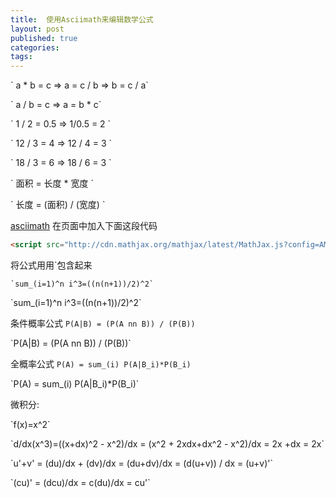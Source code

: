 ```yaml
---
title:  使用Asciimath来编辑数学公式
layout: post
published: true
categories: 
tags: 
---
```



\` a * b = c   => a = c / b => b = c / a\`


\` a / b = c  => a = b * c\`

\` 1 / 2 = 0.5 =>  1/0.5 = 2 \`

\` 12 / 3 = 4 => 12 / 4 = 3 \`

\` 18 / 3 = 6 => 18 / 6 = 3 \`

\` 面积 = 长度 *  宽度 \`

\` 长度 = (面积) / (宽度) \`





[asciimath](http://asciimath.org) 在页面中加入下面这段代码

```html
<script src="http://cdn.mathjax.org/mathjax/latest/MathJax.js?config=AM_HTMLorMML"></script>
```

将公式用用\`包含起来

```
`sum_(i=1)^n i^3=((n(n+1))/2)^2`
```

\`sum_(i=1)^n i^3=((n(n+1))/2)^2\`


条件概率公式 `P(A|B) = (P(A nn B)) / (P(B))`

<p> `P(A|B) = (P(A nn B)) / (P(B))` </p>

全概率公式 `P(A) = sum_(i) P(A|B_i)*P(B_i)`

<p> `P(A) = sum_(i) P(A|B_i)*P(B_i)` </p>

微积分:

\`f(x)=x^2\`

\`d/dx(x^3)=((x+dx)^2 - x^2)/dx = (x^2 + 2xdx+dx^2 - x^2)/dx = 2x +dx = 2x\`

\`u'+v' = (du)/dx + (dv)/dx = (du+dv)/dx = (d(u+v)) / dx = (u+v)'\`

\`(cu)' = (dcu)/dx = c(du)/dx = cu'\`
